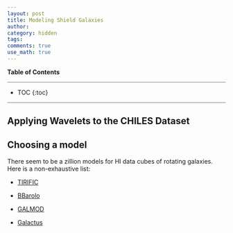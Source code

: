 ```yaml
---
layout: post
title: Modeling Shield Galaxies
author:
category: hidden
tags: 
comments: true
use_math: true
---
```


**Table of Contents**

<hr style="height:2px; background-color:#b6b6b6"/>

* TOC
{:toc}

<hr style="height:2px; background-color:#b6b6b6"/>

## Applying Wavelets to the CHILES Dataset

## Choosing a model

There seem to be a zillion models for HI data cubes of rotating galaxies. Here
is a non-exhaustive list:

+ [TIRIFIC](http://gigjozsa.github.io/tirific/)

+ [BBarolo](http://editeodoro.github.io/Bbarolo/)

+ [GALMOD](https://www.astro.rug.nl/~gipsy/tsk/galmod.dc1)

+ [Galactus](http://sourceforge.net/projects/galactus/)



